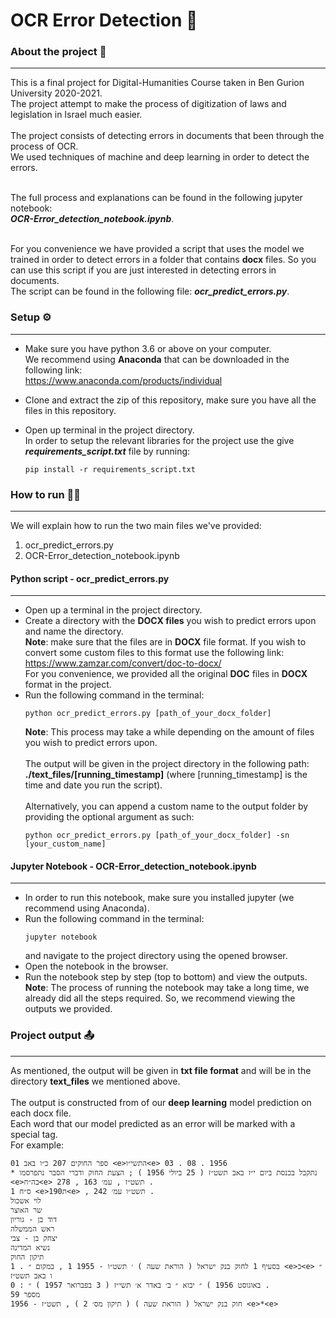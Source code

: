 # OCR Error Detection 📝

### About the project 📖
---
This is a final project for Digital-Humanities Course taken in Ben Gurion University 2020-2021.<br>
The project attempt to make the process of digitization of laws and legislation in Israel much easier.<br><br>
The project consists of detecting errors in documents that been through the process of OCR.<br>
We used techniques of machine and deep learning in order to detect the errors.<br><br>

The full process and explanations can be found in the following jupyter notebook:<br>
***OCR-Error_detection_notebook.ipynb***.<br><br>

For you convenience we have provided a script that uses the model we trained in order to detect errors in a folder that contains **docx** files.
So you can use this script if you are just interested in detecting errors in documents.<br>
The script can be found in the following file: ***ocr_predict_errors.py***.<br>
### Setup ⚙️
---
* Make sure you have python 3.6 or above on your computer.<br>
We recommend using **Anaconda** that can be downloaded in the following link:<br>
https://www.anaconda.com/products/individual

* Clone and extract the zip of this repository, make sure you have all the files in this repository.

* Open up terminal in the project directory.<br>In order to setup the relevant libraries for the project use the give ***requirements_script.txt*** file by running:<br>

    ```
    pip install -r requirements_script.txt
    ```

### How to run 🏃‍♂️
---
We will explain how to run the two main files we've provided:

1. ocr_predict_errors.py
2. OCR-Error_detection_notebook.ipynb

#### Python script - ocr_predict_errors.py
---

* Open up a terminal in the project directory.
* Create a directory with the **DOCX files** you wish to predict errors upon and name the directory.<br>
**Note**: make sure that the files are in **DOCX** file format. If you wish to convert some custom files to this format
use the following link:<br>
https://www.zamzar.com/convert/doc-to-docx/<br>
For you convenience, we provided all the original **DOC** files in **DOCX** format in the project.
* Run the following command in the terminal:<br>
    ```
    python ocr_predict_errors.py [path_of_your_docx_folder]
    ```
    **Note**: This process may take a while depending on the amount of files you wish to predict errors upon.<br><br>
    The output will be given in the project directory in the following path: **./text_files/[running_timestamp]** (where [running_timestamp] is the time and date you run the script).<br><br>
    Alternatively, you can append a custom name to the output folder by providing the optional argument as such:
    ```
    python ocr_predict_errors.py [path_of_your_docx_folder] -sn [your_custom_name]
    ```

#### Jupyter Notebook - OCR-Error_detection_notebook.ipynb
---
* In order to run this notebook, make sure you installed jupyter (we recommend using Anaconda).
* Run the following command in the terminal:
    ```
    jupyter notebook
    ```
    and navigate to the project directory using the opened browser.
* Open the notebook in the browser.
* Run the notebook step by step (top to bottom) and view the outputs.<br>
**Note**: The process of running the notebook may take a long time, we already did all the steps required. So, we recommend viewing the outputs we provided.

### Project output 📤
---
As mentioned, the output will be given in **txt file format** and will be in the directory **text_files** we mentioned above.
<br><br>
The output is constructed from of our **deep learning** model prediction on each docx file.<br>
Each word that our model predicted as an error will be marked with a special tag.<br>
For example:
```
01 ספר החוקים 207 כ״ו באב <e>התשי״ו<e> 03 . 08 . 1956
* נתקבל בכנסת ביום י״ז באב תשט״ז ( 25 ביולי 1956 ) ; הצעת החוק ודברי הסבר נתפרסמו
<e>בה״ח<e> 278 , תשט״ז , עמ׳ 163 .
1 ס״ח <e>ת190<e> , תשט״ו עמ׳ 242 .
לוי אשכול
שר האוצר
דוד בן - גוריון
ראש הממשלה
יצחק בן - צבי
נשיא המדינה
תיקון החוק
1 . בסעיף 1 לחוק בנק ישראל ( הוראת שעה ) ׳ תשט״ו - 1955 1 , במקום ״ <e>כ<e> ״ ו באב תשט״ז
0 : באוגוסט 1956 ) ״ יבוא ״ ב׳ באדר א׳ תשי״ז ( 3 בפברואר 1957 ) ״ .
מספר 59
חוק בנק ישראל ( הוראת שעה ) ( תיקון מס׳ 2 ) , תשט״ז - 1956 <e>*<e>
```